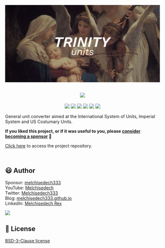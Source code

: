 
<div align='center'>

<img src="https://raw.githubusercontent.com/trinity-units/trinity-units/main/images/banner.jpg" >

</div>

<br>

<p align="center">
    <a href="https://github.com/sponsors/melchisedech333"><img src="https://img.shields.io/badge/sponsor-30363D?style=for-the-badge&logo=GitHub-Sponsors&logoColor=#white" ></a>
    <br><br>
    <img src="https://badgen.net/badge/love level/9 of 10/purple" >
    <img src="https://img.shields.io/github/languages/count/trinity-units/trinity-units.github.io?color=%23f34b7d" >
    <img src="https://img.shields.io/github/languages/top/trinity-units/trinity-units.github.io?color=%23f34b7d" >
    <img src="https://img.shields.io/github/directory-file-count/trinity-units/trinity-units.github.io" >
    <img src="https://img.shields.io/github/repo-size/trinity-units/trinity-units.github.io" >
    <img src="https://img.shields.io/github/license/trinity-units/trinity-units.github.io" >
</p>

General unit converter aimed at the International System of Units, Imperial System and US Costumary Units.

**If you liked this project, or if it was useful to you, please [consider becoming a sponsor](https://github.com/sponsors/melchisedech333) :blue_heart:**

[Click here](https://github.com/trinity-units/trinity-units) to access the project repository.

<br>

:smiley: Author
---

Sponsor: [melchisedech333](https://github.com/sponsors/melchisedech333)<br>
YouTube: [Melchisedech](https://www.youtube.com/channel/UC4Sh4wxncr5arnydpUfWPKw)<br>
Twitter: [Melchisedech333](https://twitter.com/Melchisedech333)<br>
Blog: [melchisedech333.github.io](https://melchisedech333.github.io/)<br>
LinkedIn: [Melchisedech Rex](https://www.linkedin.com/in/melchisedech-rex-724152235/)

<img src="https://github.com/melchisedech333.png?size=200" height="100" />

<br>

:scroll: License
---

[BSD-3-Clause license](license)


